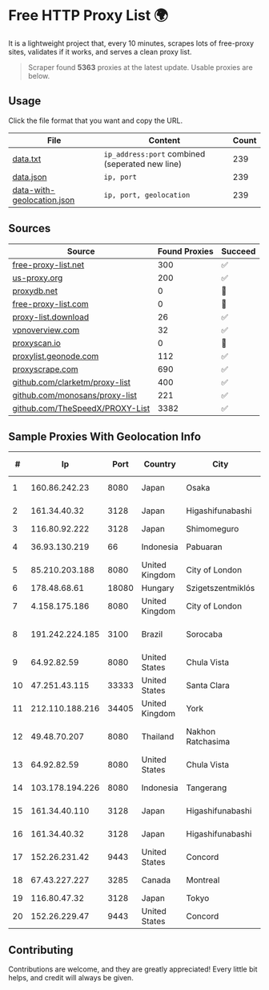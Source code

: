 
# Free HTTP Proxy List 🌍

It is a lightweight project that, every 10 minutes, scrapes lots of free-proxy sites, validates if it works, and serves a clean proxy list.


> Scraper found **5363** proxies at the latest update. Usable proxies are below.

## Usage

Click the file format that you want and copy the URL.


|File|Content|Count|
|----|-------|-----|
|[data.txt](https://raw.githubusercontent.com/themiralay/Proxy-List-World/master/data.txt)|`ip_address:port` combined (seperated new line)|239|
|[data.json](https://raw.githubusercontent.com/themiralay/Proxy-List-World/master/data.json)|`ip, port`|239|
|[data-with-geolocation.json](https://raw.githubusercontent.com/themiralay/Proxy-List-World/master/data-with-geolocation.json)|`ip, port, geolocation`|239|

## Sources

|Source|Found Proxies|Succeed|
|------|-------------|-------|
|[free-proxy-list.net](https://free-proxy-list.net)|300|✅|
|[us-proxy.org](https://www.us-proxy.org)|200|✅|
|[proxydb.net](http://proxydb.net)|0|🚫|
|[free-proxy-list.com](https://free-proxy-list.com/?page=&port=&type%5B%5D=http&type%5B%5D=https&up_time=0&search=Search)|0|🚫|
|[proxy-list.download](https://www.proxy-list.download/HTTP)|26|✅|
|[vpnoverview.com](https://vpnoverview.com/privacy/anonymous-browsing/free-proxy-servers)|32|✅|
|[proxyscan.io](https://www.proxyscan.io)|0|🚫|
|[proxylist.geonode.com](https://proxylist.geonode.com/api/proxy-list?limit=300&page=1&sort_by=lastChecked&sort_type=desc&protocols=http,https)|112|✅|
|[proxyscrape.com](https://api.proxyscrape.com/v2/?request=displayproxies&protocol=http&timeout=10000&country=all&ssl=all&anonymity=all)|690|✅|
|[github.com/clarketm/proxy-list](https://raw.githubusercontent.com/clarketm/proxy-list/master/proxy-list-raw.txt)|400|✅|
|[github.com/monosans/proxy-list](https://raw.githubusercontent.com/monosans/proxy-list/main/proxies/http.txt)|221|✅|
|[github.com/TheSpeedX/PROXY-List](https://raw.githubusercontent.com/TheSpeedX/PROXY-List/master/http.txt)|3382|✅|


## Sample Proxies With Geolocation Info

|#|Ip|Port|Country|City|Internet Service Provider|
|-|--|----|-------|----|-------------------------|
|1|160.86.242.23|8080|Japan|Osaka|Sony Network Communications Inc|
|2|161.34.40.32|3128|Japan|Higashifunabashi|NTT PC Communications, Inc.|
|3|116.80.92.222|3128|Japan|Shimomeguro|InfoSphere|
|4|36.93.130.219|66|Indonesia|Pabuaran|Telekomunikasi Indonesia|
|5|85.210.203.188|8080|United Kingdom|City of London|Microsoft Corporation|
|6|178.48.68.61|18080|Hungary|Szigetszentmiklós|UPC|
|7|4.158.175.186|8080|United Kingdom|City of London|Microsoft Corporation|
|8|191.242.224.185|3100|Brazil|Sorocaba|DIRECT LAN TELECOMUNICAÇÕES SOROCABA LTDA|
|9|64.92.82.59|8080|United States|Chula Vista|Momentum Telecom, Inc.|
|10|47.251.43.115|33333|United States|Santa Clara|Alibaba Cloud LLC|
|11|212.110.188.216|34405|United Kingdom|York|Bytemark Computer Consulting Ltd /19|
|12|49.48.70.207|8080|Thailand|Nakhon Ratchasima|Triple T Broadband Public Company Limited|
|13|64.92.82.59|8080|United States|Chula Vista|Momentum Telecom, Inc.|
|14|103.178.194.226|8080|Indonesia|Tangerang|PT Jaringan Keluarga Bersama|
|15|161.34.40.110|3128|Japan|Higashifunabashi|NTT PC Communications, Inc.|
|16|161.34.40.32|3128|Japan|Higashifunabashi|NTT PC Communications, Inc.|
|17|152.26.231.42|9443|United States|Concord|MCNC|
|18|67.43.227.227|3285|Canada|Montreal|GloboTech Communications|
|19|116.80.47.32|3128|Japan|Tokyo|InfoSphere|
|20|152.26.229.47|9443|United States|Concord|MCNC|



## Contributing

Contributions are welcome, and they are greatly appreciated! Every
little bit helps, and credit will always be given.


